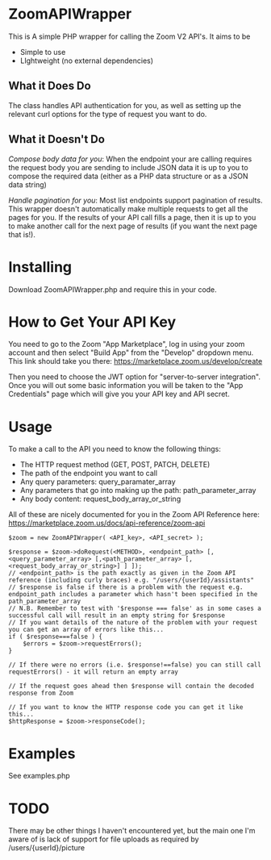 ZoomAPIWrapper
==============

This is A simple PHP wrapper for calling the Zoom V2 API's. It aims to be
- Simple to use
- LIghtweight (no external dependencies)

What it Does Do
---------------

The class handles API authentication for you, as well as setting up the relevant curl options for the type of request you want to do.

What it Doesn't Do
------------------

*Compose body data for you*: When the endpoint your are calling requires the request body you are sending to include JSON data it is up to you to compose the required data (either as a PHP data structure or as a JSON data string)

*Handle pagination for you*: Most list endpoints support pagination of results. This wrapper doesn't automatically make multiple requests to get all the pages for you. If the results of your API call fills a page, then it is up to you to make another call for the next page of results (if you want the next page that is!).

Installing 
==========

Download ZoomAPIWrapper.php and require this in your code.

How to Get Your API Key
=======================

You need to go to the Zoom "App Marketplace", log in using your zoom account and then select "Build App" from the "Develop" dropdown menu. This link should take you there: https://marketplace.zoom.us/develop/create

Then you need to choose the JWT option for "server-to-server integration". Once you will out some basic information you will be taken to the "App Credentials" page which will give you your API key and API secret.

Usage
=====

To make a call to the API you need to know the following things:
- The HTTP request method (GET, POST, PATCH, DELETE)
- The path of the endpoint you want to call
- Any query parameters: query_paramater_array
- Any parameters that go into making up the path: path_parameter_array
- Any body content: request_body_array_or_string

All of these are nicely documented for you in the Zoom API Reference here:
https://marketplace.zoom.us/docs/api-reference/zoom-api

    $zoom = new ZoomAPIWrapper( <API_key>, <API_secret> );
  
    $response = $zoom->doRequest(<METHOD>, <endpoint_path> [,<query_parameter_array> [,<path_parameter_array> [,<request_body_array_or_string>] ] ]);
    // <endpoint_path> is the path exactly as given in the Zoom API reference (including curly braces) e.g. "/users/{userId}/assistants"
    // $response is false if there is a problem with the request e.g. endpoint_path includes a parameter which hasn't been specified in the path_parameter_array
    // N.B. Remember to test with '$response === false' as in some cases a successful call will result in an empty string for $response
    // If you want details of the nature of the problem with your request you can get an array of errors like this...
    if ( $response===false ) {
        $errors = $zoom->requestErrors();
    }

    // If there were no errors (i.e. $response!==false) you can still call requestErrors() - it will return an empty array

    // If the request goes ahead then $response will contain the decoded response from Zoom
  
    // If you want to know the HTTP response code you can get it like this...
    $httpResponse = $zoom->responseCode();
  
  
Examples
========

See examples.php

TODO
====

There may be other things I haven't encountered yet, but the main one I'm aware of is lack of support for file uploads as required by /users/{userId}/picture
